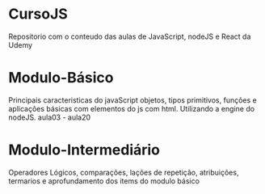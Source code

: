 # CursoJS
 Repositorio com o conteudo das aulas de JavaScript, nodeJS e React da Udemy 

# Modulo-Básico 
Principais caracteristicas do javaScript objetos, tipos primitivos, funções e aplicações básicas com elementos do js com html. Utilizando a engine do nodeJS.
aula03 - aula20 

# Modulo-Intermediário 
Operadores Lógicos, comparações, lações de repetição, atribuições, termarios e aprofundamento dos items do modulo básico
